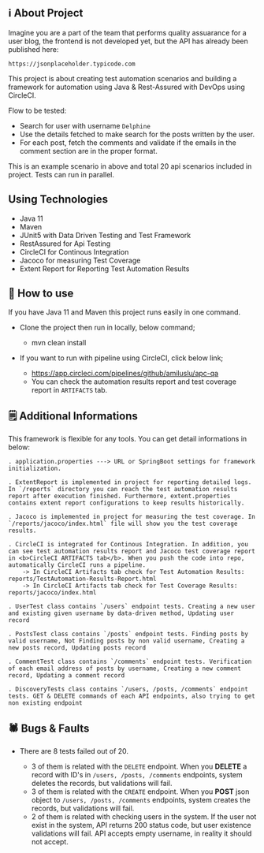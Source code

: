 
## ℹ️ About Project

Imagine you are a part of the team that performs quality assuarance for a user blog, the frontend is not developed yet, but the API has already been published here:

    https://jsonplaceholder.typicode.com

This project is about creating test automation scenarios and building a framework for automation using Java & Rest-Assured with DevOps using CircleCI.

Flow to be tested:
  
  - Search for user with username `Delphine`
  - Use the details fetched to make search for the posts written by the user.
  - For each post, fetch the comments and validate if the emails in the comment section are in the proper format.

This is an example scenario in above and total 20 api scenarios included in project. Tests can run in parallel.

## Using Technologies

- Java 11
- Maven
- JUnit5 with Data Driven Testing and Test Framework
- RestAssured for Api Testing
- CircleCI for Continous Integration
- Jacoco for measuring Test Coverage
- Extent Report for Reporting Test Automation Results

## 🚀 How to use

If you have Java 11 and Maven this project runs easily in one command.
- Clone the project then run in locally, below command;

    - mvn clean install
- If you want to run with pipeline using CircleCI, click below link;

    - https://app.circleci.com/pipelines/github/amiluslu/apc-qa
    - You can check the automation results report and test coverage report in `ARTIFACTS` tab.

## 🗒️ Additional Informations

This framework is flexible for any tools. You can get detail informations in below:

    . application.properties ---> URL or SpringBoot settings for framework initialization.

    . ExtentReport is implemented in project for reporting detailed logs. In `/reports` directory you can reach the test automation results report after execution finished. Furthermore, extent.properties contains extent report configurations to keep results historically.

    . Jacoco is implemented in project for measuring the test coverage. In `/reports/jacoco/index.html` file will show you the test coverage results.

    . CircleCI is integrated for Continous Integration. In addition, you can see test automation results report and Jacoco test coverage report in <b>CircleCI ARTIFACTS tab</b>. When you push the code into repo, automatically CircleCI runs a pipeline.
        -> In CircleCI Artifacts tab check for Test Automation Results:  reports/TestAutomation-Results-Report.html
        -> In CircleCI Artifacts tab check for Test Coverage Results: reports/jacoco/index.html

    . UserTest class contains `/users` endpoint tests. Creating a new user and existing given username by data-driven method, Updating user record

    . PostsTest class contains `/posts` endpoint tests. Finding posts by valid username, Not Finding posts by non valid username, Creating a new posts record, Updating posts record

    . CommentTest class contains `/comments` endpoint tests. Verification of each email address of posts by username, Creating a new comment record, Updating a comment record

    . DiscoveryTests class contains `/users, /posts, /comments` endpoint tests. GET & DELETE commands of each API endpoints, also trying to get non existing endpoint  

## 🕷️ Bugs & Faults

- There are 8 tests failed out of 20.

    - 3 of them is related with the `DELETE` endpoint. When you <b>DELETE</b> a record with ID's in  `/users, /posts, /comments` endpoints, system deletes the records, but validations will fail.
    - 3 of them is related with the `CREATE` endpoint. When you <b>POST</b> json object to `/users, /posts, /comments` endpoints, system creates the records, but validations will fail.
    - 2 of them is related with checking users in the system. If the user not exist in the system, API returns 200 status code, but user existence validations will fail. API accepts empty username, in reality it should not accept.